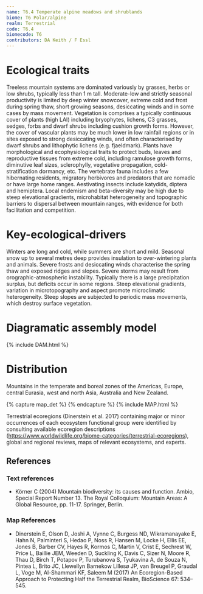 ```yaml
---
name: T6.4 Temperate alpine meadows and shrublands
biome: T6 Polar/alpine
realm: Terrestrial
code: T6.4
biomecode: T6
contributors: DA Keith / F Essl
---
```


# Ecological traits

Treeless mountain systems are dominated variously by grasses, herbs or low shrubs, typically less than 1 m tall. Moderate-low and strictly seasonal productivity is limited by deep winter snowcover, extreme cold and frost during spring thaw, short growing seasons, desiccating winds and in some cases by mass movement. Vegetation is comprises a typically continuous cover of plants (high LAI) including bryophytes, lichens, C3 grasses, sedges, forbs and dwarf shrubs including cushion growth forms. However, the cover of vascular plants may be much lower in low rainfall regions or in sites exposed to strong desiccating winds, and often characterised by dwarf shrubs and lithophytic lichens (e.g. fjaeldmark). Plants have morphological and ecophysiological traits to protect buds, leaves and reproductive tissues from extreme cold, including ramulose growth forms, diminutive leaf sizes, sclerophylly, vegetative propagation, cold-stratification dormancy, etc. The vertebrate fauna includes a few hibernating residents, migratory herbivores and predators that are nomadic or have large home ranges. Aestivating insects include katydids, diptera and hemiptera. Local endemism and beta-diversity may be high due to steep elevational gradients, microhabitat heterogeneity and topographic barriers to dispersal between mountain ranges, with evidence for both facilitation and competition.

# Key-ecological-drivers

Winters are long and cold, while summers are short and mild. Seasonal snow up to several metres deep provides insulation to over-wintering plants and animals. Severe frosts and desiccating winds characterise the spring thaw and exposed ridges and slopes. Severe storms may result from orographic-atmospheric instability. Typically there is a large precipitation surplus, but deficits occur in some regions. Steep elevational gradients, variation in microtopography and aspect promote microclimatic heterogeneity. Steep slopes are subjected to periodic mass movements, which destroy surface vegetation.

# Diagramatic assembly model

{% include DAM.html %}

# Distribution

Mountains in the temperate and boreal zones of the Americas, Europe, central Eurasia, west and north Asia, Australia and New Zealand.

{% capture map_det %}  {% endcapture %}
{% include MAP.html %}

Terrestrial ecoregions (Dinerstein et al. 2017) containing major or minor occurrences of each ecosystem functional group were identified by consulting available ecoregion descriptions (https://www.worldwildlife.org/biome-categories/terrestrial-ecoregions), global and regional reviews, maps of relevant ecosystems, and experts.

## References
### Text references
* Körner C (2004) Mountain biodiversity: its causes and function.  Ambio,  Special Report Number 13. The Royal Colloquium: Mountain Areas: A Global Resource, pp. 11-17. Springer, Berlin.
### Map References
* Dinerstein E, Olson D, Joshi A, Vynne C, Burgess ND, Wikramanayake E, Hahn N, Palminteri S, Hedao P, Noss R, Hansen M, Locke H, Ellis EE, Jones B, Barber CV, Hayes R, Kormos C, Martin V, Crist E, Sechrest W, Price L, Baillie JEM, Weeden D, Suckling K, Davis C, Sizer N, Moore R, Thau D, Birch T, Potapov P, Turubanova S, Tyukavina A, de Souza N, Pintea L, Brito JC, Llewellyn Barnekow Lillesø JP, van Breugel P, Graudal L, Voge M, Al-Shammari KF, Saleem M (2017) An Ecoregion-Based Approach to Protecting Half the Terrestrial Realm, BioScience 67: 534–545.
